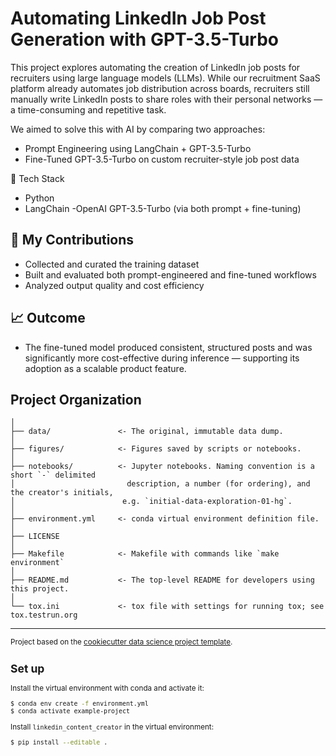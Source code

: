# Automating LinkedIn Job Post Generation with GPT-3.5-Turbo
This project explores automating the creation of LinkedIn job posts for recruiters using large language models (LLMs). While our recruitment SaaS platform already automates job distribution across boards, recruiters still manually write LinkedIn posts to share roles with their personal networks — a time-consuming and repetitive task.

We aimed to solve this with AI by comparing two approaches:
- Prompt Engineering using LangChain + GPT-3.5-Turbo
- Fine-Tuned GPT-3.5-Turbo on custom recruiter-style job post data

🔧 Tech Stack
- Python
- LangChain
-OpenAI GPT-3.5-Turbo (via both prompt + fine-tuning)

## 🧠 My Contributions
- Collected and curated the training dataset
- Built and evaluated both prompt-engineered and fine-tuned workflows
- Analyzed output quality and cost efficiency

## 📈 Outcome
- The fine-tuned model produced consistent, structured posts and was significantly more cost-effective during inference — supporting its adoption as a scalable product feature.


Project Organization
------------

    │
    ├── data/               <- The original, immutable data dump. 
    │
    ├── figures/            <- Figures saved by scripts or notebooks.
    │
    ├── notebooks/          <- Jupyter notebooks. Naming convention is a short `-` delimited 
    │                         description, a number (for ordering), and the creator's initials,
    │                        e.g. `initial-data-exploration-01-hg`.
    │
    ├── environment.yml     <- conda virtual environment definition file.
    │
    ├── LICENSE
    │
    ├── Makefile            <- Makefile with commands like `make environment`
    │
    ├── README.md           <- The top-level README for developers using this project.
    │
    └── tox.ini             <- tox file with settings for running tox; see tox.testrun.org


--------

<p><small>Project based on the <a target="_blank" href="https://drivendata.github.io/cookiecutter-data-science/">cookiecutter data science project template</a>.</p>


Set up
------------

Install the virtual environment with conda and activate it:

```bash
$ conda env create -f environment.yml
$ conda activate example-project 
```

Install `linkedin_content_creator` in the virtual environment:

```bash
$ pip install --editable .
```

